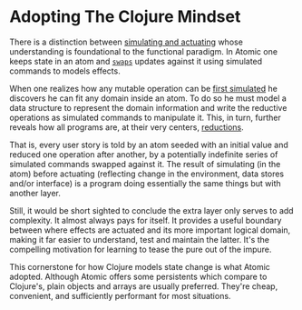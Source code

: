 # Adopting The Clojure Mindset

There is a distinction between [simulating and actuating](./simulating-actuating.md) whose understanding is foundational to the functional paradigm.  In Atomic one keeps state in an atom and [`swaps`](https://clojuredocs.org/clojure.core/swap!) updates against it using simulated commands to models effects.

When one realizes how any mutable operation can be [first simulated](./start-with-simulation.md) he discovers he can fit any domain inside an atom.  To do so he must model a data structure to represent the domain information and write the reductive operations as simulated commands to manipulate it.  This, in turn, further reveals how all programs are, at their very centers, [reductions](https://developer.mozilla.org/en-US/docs/Web/JavaScript/Reference/Global_Objects/Array/Reduce).

That is, every user story is told by an atom seeded with an initial value and reduced one operation after another, by a potentially indefinite series of simulated commands swapped against it.  The result of simulating (in the atom) before actuating (reflecting change in the environment, data stores and/or interface) is a program doing essentially the same things but with another layer.

Still, it would be short sighted to conclude the extra layer only serves to add complexity.  It almost always pays for itself.  It provides a useful boundary between where effects are actuated and its more important logical domain, making it far easier to understand, test and maintain the latter.  It's the compelling motivation for learning to tease the pure out of the impure.

This cornerstone for how Clojure models state change is what Atomic adopted.  Although Atomic offers some persistents which compare to Clojure's, plain objects and arrays are usually preferred.  They're cheap, convenient, and sufficiently performant for most situations.


